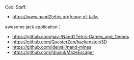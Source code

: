Cool Staff:
- https://www.nand2tetris.org/copy-of-talks

awesome jack application：
- https://github.com/gav-/Nand2Tetris-Games_and_Demos
- https://github.com/QuesterZen/hackenstein3D
- https://github.com/idelvall/nand-mines
- https://github.com/hbusul/MazeEscaper
